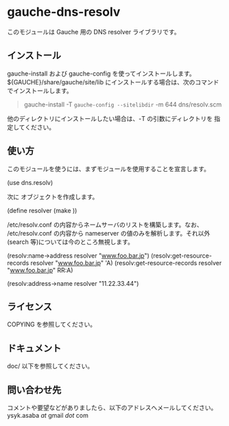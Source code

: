 # gauche-dns-resolv
このモジュールは Gauche 用の DNS resolver ライブラリです。

## インストール
gauche-install および gauche-config を使ってインストールします。
${GAUCHE}/share/gauche/site/lib にインストールする場合は、次のコマンド
でインストールします。

> gauche-install -T `gauche-config --sitelibdir` -m 644 dns/resolv.scm

他のディレクトリにインストールしたい場合は、-T の引数にディレクトリを
指定してください。

## 使い方
このモジュールを使うには、まずモジュールを使用することを宣言します。

(use dns.resolv)

次に <resolver> オブジェクトを作成します。

(define resolver (make <resolver>))

/etc/resolv.conf の内容からネームサーバのリストを構築します。なお、
/etc/resolv.conf の内容から nameserver の値のみを解析します。それ以外
(search 等)については今のところ無視します。

(resolv:name->address resolver "www.foo.bar.jp")
(resolv:get-resource-records resolver "www.foo.bar.jp" 'A)
(resolv:get-resource-records resolver "www.foo.bar.jp" RR:A)

(resolv:address->name resolver "11.22.33.44")

## ライセンス
COPYING を参照してください。

## ドキュメント
doc/ 以下を参照してください。

## 問い合わせ先
コメントや要望などがありましたら、以下のアドレスへメールしてください。
ysyk.asaba _at_ gmail _dot_ com
